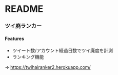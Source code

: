 # README
### ツイ廃ランカー
#### Features
* ツイート数/アカウント経過日数でツイ廃度を計測
* ランキング機能

-> https://twihairanker2.herokuapp.com/
